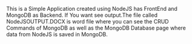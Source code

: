 This is a Simple Application created using NodeJS has FrontEnd and MongoDB as Backend.
If You want see output.The file called NodeJSOUTPUT.DOCX is word file where you can see the CRUD Commands of MongoDB as well as the MongoDB Database page where data from NodeJS is saved in MongoDB.
